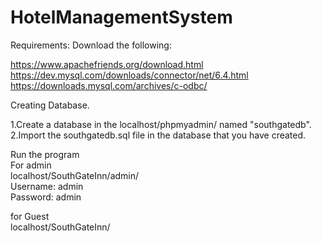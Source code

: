 # HotelManagementSystem
Requirements:
Download the following: 

https://www.apachefriends.org/download.html \
https://dev.mysql.com/downloads/connector/net/6.4.html \
https://downloads.mysql.com/archives/c-odbc/ 




Creating Database.

1.Create a database in the localhost/phpmyadmin/ named "southgatedb".\
2.Import the southgatedb.sql file in the database that you have created.


Run the program\
For admin\
localhost/SouthGateInn/admin/\
Username: admin\
Password: admin
 
for Guest\
localhost/SouthGateInn/